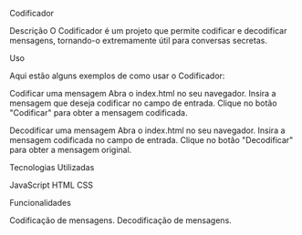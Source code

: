 Codificador

Descrição
O Codificador é um projeto que permite codificar e decodificar mensagens, tornando-o extremamente útil para conversas secretas.

Uso

Aqui estão alguns exemplos de como usar o Codificador:

Codificar uma mensagem
Abra o index.html no seu navegador.
Insira a mensagem que deseja codificar no campo de entrada.
Clique no botão "Codificar" para obter a mensagem codificada.

Decodificar uma mensagem
Abra o index.html no seu navegador.
Insira a mensagem codificada no campo de entrada.
Clique no botão "Decodificar" para obter a mensagem original.

Tecnologias Utilizadas

JavaScript
HTML
CSS

Funcionalidades

Codificação de mensagens.
Decodificação de mensagens.

